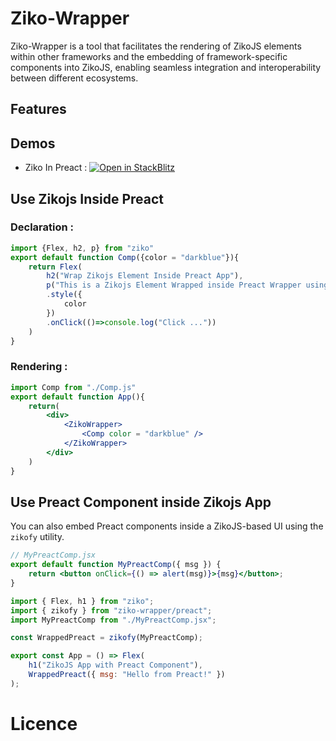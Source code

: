 # Ziko-Wrapper 

Ziko-Wrapper is a tool that facilitates the rendering of ZikoJS elements within other frameworks and the embedding of framework-specific components into ZikoJS, enabling seamless integration and interoperability between different ecosystems.

## Features 

## Demos 

- Ziko In Preact : [![Open in StackBlitz](https://developer.stackblitz.com/img/open_in_stackblitz.svg)](https://stackblitz.com/fork/github/zakarialaoui10/ziko-wrapper/tree/main/demos/preact-ziko)


## Use Zikojs Inside Preact 
### Declaration : 
```js
import {Flex, h2, p} from "ziko"
export default function Comp({color = "darkblue"}){
    return Flex(
        h2("Wrap Zikojs Element Inside Preact App"),
        p("This is a Zikojs Element Wrapped inside Preact Wrapper using Ziko-wrapper")
        .style({
            color
        })
        .onClick(()=>console.log("Click ..."))
    )
}
```

### Rendering :
```jsx
import Comp from "./Comp.js"
export default function App(){
    return(
        <div>
            <ZikoWrapper>
                <Comp color = "darkblue" />
            </ZikoWrapper>
        </div>
    )
}
``` 

## Use Preact Component inside Zikojs App
You can also embed Preact components inside a ZikoJS-based UI using the `zikofy` utility.

```jsx
// MyPreactComp.jsx
export default function MyPreactComp({ msg }) {
    return <button onClick={() => alert(msg)}>{msg}</button>;
}
```

```js
import { Flex, h1 } from "ziko";
import { zikofy } from "ziko-wrapper/preact";
import MyPreactComp from "./MyPreactComp.jsx";

const WrappedPreact = zikofy(MyPreactComp);

export const App = () => Flex(
    h1("ZikoJS App with Preact Component"),
    WrappedPreact({ msg: "Hello from Preact!" })
);

```



# Licence 